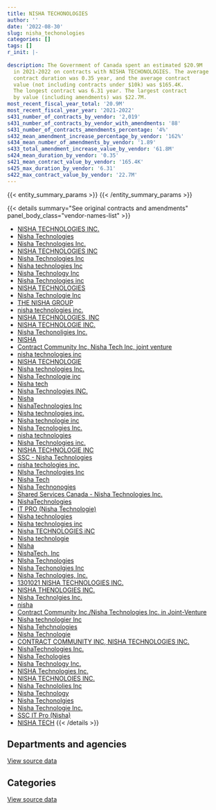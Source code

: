 ```yaml
---
title: NISHA TECHONOLOGIES
author: ''
date: '2022-08-30'
slug: nisha_techonologies
categories: []
tags: []
r_init: |-
  
description: The Government of Canada spent an estimated $20.9M
  in 2021-2022 on contracts with NISHA TECHONOLOGIES. The average
  contract duration was 0.35 year, and the average contract
  value (not including contracts under $10k) was $165.4K.
  The longest contract was 6.31 year. The largest contract
  by value (including amendments) was $22.7M.
most_recent_fiscal_year_total: '20.9M'
most_recent_fiscal_year_year: '2021-2022'
s431_number_of_contracts_by_vendor: '2,019'
s431_number_of_contracts_by_vendor_with_amendments: '88'
s431_number_of_contracts_amendments_percentage: '4%'
s432_mean_amendment_increase_percentage_by_vendor: '162%'
s434_mean_number_of_amendments_by_vendor: '1.89'
s433_total_amendment_increase_value_by_vendor: '61.8M'
s424_mean_duration_by_vendor: '0.35'
s421_mean_contract_value_by_vendor: '165.4K'
s425_max_duration_by_vendor: '6.31'
s422_max_contract_value_by_vendor: '22.7M'
---
```


<script src="/rmarkdown-libs/htmlwidgets/htmlwidgets.js"></script>
<link href="/rmarkdown-libs/datatables-css/datatables-crosstalk.css" rel="stylesheet" />
<script src="/rmarkdown-libs/datatables-binding/datatables.js"></script>
<script src="/rmarkdown-libs/jquery/jquery-3.6.0.min.js"></script>
<link href="/rmarkdown-libs/dt-core-bootstrap/css/dataTables.bootstrap.min.css" rel="stylesheet" />
<link href="/rmarkdown-libs/dt-core-bootstrap/css/dataTables.bootstrap.extra.css" rel="stylesheet" />
<script src="/rmarkdown-libs/dt-core-bootstrap/js/jquery.dataTables.min.js"></script>
<script src="/rmarkdown-libs/dt-core-bootstrap/js/dataTables.bootstrap.min.js"></script>
<link href="/rmarkdown-libs/crosstalk/css/crosstalk.min.css" rel="stylesheet" />
<script src="/rmarkdown-libs/crosstalk/js/crosstalk.min.js"></script>
<script src="/rmarkdown-libs/htmlwidgets/htmlwidgets.js"></script>
<link href="/rmarkdown-libs/datatables-css/datatables-crosstalk.css" rel="stylesheet" />
<script src="/rmarkdown-libs/datatables-binding/datatables.js"></script>
<script src="/rmarkdown-libs/jquery/jquery-3.6.0.min.js"></script>
<link href="/rmarkdown-libs/dt-core-bootstrap/css/dataTables.bootstrap.min.css" rel="stylesheet" />
<link href="/rmarkdown-libs/dt-core-bootstrap/css/dataTables.bootstrap.extra.css" rel="stylesheet" />
<script src="/rmarkdown-libs/dt-core-bootstrap/js/jquery.dataTables.min.js"></script>
<script src="/rmarkdown-libs/dt-core-bootstrap/js/dataTables.bootstrap.min.js"></script>
<link href="/rmarkdown-libs/crosstalk/css/crosstalk.min.css" rel="stylesheet" />
<script src="/rmarkdown-libs/crosstalk/js/crosstalk.min.js"></script>

{{< entity_summary_params >}}
{{< /entity_summary_params >}}

{{< details summary="See original contracts and amendments" panel_body_class="vendor-names-list" >}}
- [NISHA TECHNOLOGIES INC.](https://search.open.canada.ca/en/ct/?sort=contract_value_f%20desc&page=1&search_text=%22NISHA%20TECHNOLOGIES%20INC.%22)
- [Nisha Technologies](https://search.open.canada.ca/en/ct/?sort=contract_value_f%20desc&page=1&search_text=%22Nisha%20Technologies%22)
- [Nisha Technologies Inc.](https://search.open.canada.ca/en/ct/?sort=contract_value_f%20desc&page=1&search_text=%22Nisha%20Technologies%20Inc.%22)
- [NISHA TECHNOLOGIES INC](https://search.open.canada.ca/en/ct/?sort=contract_value_f%20desc&page=1&search_text=%22NISHA%20TECHNOLOGIES%20INC%22)
- [Nisha Technologies Inc](https://search.open.canada.ca/en/ct/?sort=contract_value_f%20desc&page=1&search_text=%22Nisha%20Technologies%20Inc%22)
- [Nisha technologies Inc](https://search.open.canada.ca/en/ct/?sort=contract_value_f%20desc&page=1&search_text=%22Nisha%20technologies%20Inc%22)
- [Nisha Technology Inc](https://search.open.canada.ca/en/ct/?sort=contract_value_f%20desc&page=1&search_text=%22Nisha%20Technology%20Inc%22)
- [Nisha Technologies inc](https://search.open.canada.ca/en/ct/?sort=contract_value_f%20desc&page=1&search_text=%22Nisha%20Technologies%20inc%22)
- [NISHA TECHNOLOGIES](https://search.open.canada.ca/en/ct/?sort=contract_value_f%20desc&page=1&search_text=%22NISHA%20TECHNOLOGIES%22)
- [Nisha Technologie Inc](https://search.open.canada.ca/en/ct/?sort=contract_value_f%20desc&page=1&search_text=%22Nisha%20Technologie%20Inc%22)
- [THE NISHA GROUP](https://search.open.canada.ca/en/ct/?sort=contract_value_f%20desc&page=1&search_text=%22THE%20NISHA%20GROUP%22)
- [nisha technologies inc.](https://search.open.canada.ca/en/ct/?sort=contract_value_f%20desc&page=1&search_text=%22nisha%20technologies%20inc.%22)
- [NISHA TECHNOLOGIES, INC](https://search.open.canada.ca/en/ct/?sort=contract_value_f%20desc&page=1&search_text=%22NISHA%20TECHNOLOGIES%2c%20INC%22)
- [NISHA TECHNOLOGIE INC.](https://search.open.canada.ca/en/ct/?sort=contract_value_f%20desc&page=1&search_text=%22NISHA%20TECHNOLOGIE%20INC.%22)
- [Nisha Techonoligies Inc.](https://search.open.canada.ca/en/ct/?sort=contract_value_f%20desc&page=1&search_text=%22Nisha%20Techonoligies%20Inc.%22)
- [NISHA](https://search.open.canada.ca/en/ct/?sort=contract_value_f%20desc&page=1&search_text=%22NISHA%22)
- [Contract Community Inc, Nisha Tech Inc, joint venture](https://search.open.canada.ca/en/ct/?sort=contract_value_f%20desc&page=1&search_text=%22Contract%20Community%20Inc%2c%20Nisha%20Tech%20Inc%2c%20joint%20venture%22)
- [nisha technologies inc](https://search.open.canada.ca/en/ct/?sort=contract_value_f%20desc&page=1&search_text=%22nisha%20technologies%20inc%22)
- [NISHA TECHNOLOGIE](https://search.open.canada.ca/en/ct/?sort=contract_value_f%20desc&page=1&search_text=%22NISHA%20TECHNOLOGIE%22)
- [Nisha technologies Inc.](https://search.open.canada.ca/en/ct/?sort=contract_value_f%20desc&page=1&search_text=%22Nisha%20technologies%20Inc.%22)
- [Nisha Technologie inc](https://search.open.canada.ca/en/ct/?sort=contract_value_f%20desc&page=1&search_text=%22Nisha%20Technologie%20inc%22)
- [Nisha tech](https://search.open.canada.ca/en/ct/?sort=contract_value_f%20desc&page=1&search_text=%22Nisha%20tech%22)
- [Nisha Technologies INC.](https://search.open.canada.ca/en/ct/?sort=contract_value_f%20desc&page=1&search_text=%22Nisha%20Technologies%20INC.%22)
- [Nisha](https://search.open.canada.ca/en/ct/?sort=contract_value_f%20desc&page=1&search_text=%22Nisha%22)
- [NishaTechnologies Inc](https://search.open.canada.ca/en/ct/?sort=contract_value_f%20desc&page=1&search_text=%22NishaTechnologies%20Inc%22)
- [Nisha technologies inc.](https://search.open.canada.ca/en/ct/?sort=contract_value_f%20desc&page=1&search_text=%22Nisha%20technologies%20inc.%22)
- [Nisha technologie inc](https://search.open.canada.ca/en/ct/?sort=contract_value_f%20desc&page=1&search_text=%22Nisha%20technologie%20inc%22)
- [Nisha Tecnologies Inc.](https://search.open.canada.ca/en/ct/?sort=contract_value_f%20desc&page=1&search_text=%22Nisha%20Tecnologies%20Inc.%22)
- [nisha technologies](https://search.open.canada.ca/en/ct/?sort=contract_value_f%20desc&page=1&search_text=%22nisha%20technologies%22)
- [Nisha Technologies inc.](https://search.open.canada.ca/en/ct/?sort=contract_value_f%20desc&page=1&search_text=%22Nisha%20Technologies%20inc.%22)
- [NISHA TECHNOLOGIE INC](https://search.open.canada.ca/en/ct/?sort=contract_value_f%20desc&page=1&search_text=%22NISHA%20TECHNOLOGIE%20INC%22)
- [SSC - Nisha Technologies](https://search.open.canada.ca/en/ct/?sort=contract_value_f%20desc&page=1&search_text=%22SSC%20-%20Nisha%20Technologies%22)
- [nisha techologies inc.](https://search.open.canada.ca/en/ct/?sort=contract_value_f%20desc&page=1&search_text=%22nisha%20techologies%20inc.%22)
- [NIsha Technologies Inc](https://search.open.canada.ca/en/ct/?sort=contract_value_f%20desc&page=1&search_text=%22NIsha%20Technologies%20Inc%22)
- [Nisha Tech](https://search.open.canada.ca/en/ct/?sort=contract_value_f%20desc&page=1&search_text=%22Nisha%20Tech%22)
- [Nisha Technonogies](https://search.open.canada.ca/en/ct/?sort=contract_value_f%20desc&page=1&search_text=%22Nisha%20Technonogies%22)
- [Shared Services Canada - Nisha Technologies Inc.](https://search.open.canada.ca/en/ct/?sort=contract_value_f%20desc&page=1&search_text=%22Shared%20Services%20Canada%20-%20Nisha%20Technologies%20Inc.%22)
- [NishaTechnologies](https://search.open.canada.ca/en/ct/?sort=contract_value_f%20desc&page=1&search_text=%22NishaTechnologies%22)
- [IT PRO (Nisha Technologie)](https://search.open.canada.ca/en/ct/?sort=contract_value_f%20desc&page=1&search_text=%22IT%20PRO%20%28Nisha%20Technologie%29%22)
- [Nisha technologies](https://search.open.canada.ca/en/ct/?sort=contract_value_f%20desc&page=1&search_text=%22Nisha%20technologies%22)
- [Nisha technologies inc](https://search.open.canada.ca/en/ct/?sort=contract_value_f%20desc&page=1&search_text=%22Nisha%20technologies%20inc%22)
- [Nisha TECHNOLOGIES iNC](https://search.open.canada.ca/en/ct/?sort=contract_value_f%20desc&page=1&search_text=%22Nisha%20TECHNOLOGIES%20iNC%22)
- [Nisha technologie](https://search.open.canada.ca/en/ct/?sort=contract_value_f%20desc&page=1&search_text=%22Nisha%20technologie%22)
- [NIsha](https://search.open.canada.ca/en/ct/?sort=contract_value_f%20desc&page=1&search_text=%22NIsha%22)
- [NishaTech. Inc](https://search.open.canada.ca/en/ct/?sort=contract_value_f%20desc&page=1&search_text=%22NishaTech.%20Inc%22)
- [NIsha Technologies](https://search.open.canada.ca/en/ct/?sort=contract_value_f%20desc&page=1&search_text=%22NIsha%20Technologies%22)
- [Nisha Techonolgies Inc](https://search.open.canada.ca/en/ct/?sort=contract_value_f%20desc&page=1&search_text=%22Nisha%20Techonolgies%20Inc%22)
- [Nisha Technologies, Inc.](https://search.open.canada.ca/en/ct/?sort=contract_value_f%20desc&page=1&search_text=%22Nisha%20Technologies%2c%20Inc.%22)
- [1301021 NISHA TECHNOLOGIES INC.](https://search.open.canada.ca/en/ct/?sort=contract_value_f%20desc&page=1&search_text=%221301021%20NISHA%20TECHNOLOGIES%20INC.%22)
- [NISHA THENOLOGIES INC.](https://search.open.canada.ca/en/ct/?sort=contract_value_f%20desc&page=1&search_text=%22NISHA%20THENOLOGIES%20INC.%22)
- [Nisha Technolgies Inc.](https://search.open.canada.ca/en/ct/?sort=contract_value_f%20desc&page=1&search_text=%22Nisha%20Technolgies%20Inc.%22)
- [nisha](https://search.open.canada.ca/en/ct/?sort=contract_value_f%20desc&page=1&search_text=%22nisha%22)
- [Contract Community Inc./Nisha Technologies Inc. in Joint-Venture](https://search.open.canada.ca/en/ct/?sort=contract_value_f%20desc&page=1&search_text=%22Contract%20Community%20Inc.%2fNisha%20Technologies%20Inc.%20in%20Joint-Venture%22)
- [Nisha technologier Inc](https://search.open.canada.ca/en/ct/?sort=contract_value_f%20desc&page=1&search_text=%22Nisha%20technologier%20Inc%22)
- [Nisha Tehchnologies](https://search.open.canada.ca/en/ct/?sort=contract_value_f%20desc&page=1&search_text=%22Nisha%20Tehchnologies%22)
- [Nisha Technologie](https://search.open.canada.ca/en/ct/?sort=contract_value_f%20desc&page=1&search_text=%22Nisha%20Technologie%22)
- [CONTRACT COMMUNITY INC, NISHA TECHNOLOGIES INC.](https://search.open.canada.ca/en/ct/?sort=contract_value_f%20desc&page=1&search_text=%22CONTRACT%20COMMUNITY%20INC%2c%20NISHA%20TECHNOLOGIES%20INC.%22)
- [NishaTechnologies Inc.](https://search.open.canada.ca/en/ct/?sort=contract_value_f%20desc&page=1&search_text=%22NishaTechnologies%20Inc.%22)
- [Nisha Techologies](https://search.open.canada.ca/en/ct/?sort=contract_value_f%20desc&page=1&search_text=%22Nisha%20Techologies%22)
- [Nisha Technology Inc.](https://search.open.canada.ca/en/ct/?sort=contract_value_f%20desc&page=1&search_text=%22Nisha%20Technology%20Inc.%22)
- [NISHA Technologies Inc.](https://search.open.canada.ca/en/ct/?sort=contract_value_f%20desc&page=1&search_text=%22NISHA%20Technologies%20Inc.%22)
- [NISHA TECHNOLOIES INC.](https://search.open.canada.ca/en/ct/?sort=contract_value_f%20desc&page=1&search_text=%22NISHA%20TECHNOLOIES%20INC.%22)
- [Nisha Technololies Inc](https://search.open.canada.ca/en/ct/?sort=contract_value_f%20desc&page=1&search_text=%22Nisha%20Technololies%20Inc%22)
- [Nisha Technology](https://search.open.canada.ca/en/ct/?sort=contract_value_f%20desc&page=1&search_text=%22Nisha%20Technology%22)
- [Nisha Techonolgies](https://search.open.canada.ca/en/ct/?sort=contract_value_f%20desc&page=1&search_text=%22Nisha%20Techonolgies%22)
- [Nisha Technologie Inc.](https://search.open.canada.ca/en/ct/?sort=contract_value_f%20desc&page=1&search_text=%22Nisha%20Technologie%20Inc.%22)
- [SSC IT Pro (Nisha)](https://search.open.canada.ca/en/ct/?sort=contract_value_f%20desc&page=1&search_text=%22SSC%20IT%20Pro%20%28Nisha%29%22)
- [NISHA TECH](https://search.open.canada.ca/en/ct/?sort=contract_value_f%20desc&page=1&search_text=%22NISHA%20TECH%22)
{{< /details >}}

## Departments and agencies

<div id="htmlwidget-1" style="width:100%;height:auto;" class="datatables html-widget"></div>
<script type="application/json" data-for="htmlwidget-1">{"x":{"style":"bootstrap","filter":"none","vertical":false,"data":[["<a href=\"/departments/aafc-aac/\">Agriculture and Agri-Food Canada<\/a>","<a href=\"/departments/aandc-aadnc/\">Crown-Indigenous Relations and Northern Affairs Canada<\/a>","<a href=\"/departments/acoa-apeca/\">Atlantic Canada Opportunities Agency<\/a>","<a href=\"/departments/atssc-scdata/\">Administrative Tribunals Support Service of Canada<\/a>","<a href=\"/departments/cas-satj/\">Courts Administration Service<\/a>","<a href=\"/departments/cbsa-asfc/\">Canada Border Services Agency<\/a>","<a href=\"/departments/ced-dec/\">Canada Economic Development for Quebec Regions<\/a>","<a href=\"/departments/cer-rec/\">Canada Energy Regulator<\/a>","<a href=\"/departments/cfia-acia/\">Canadian Food Inspection Agency<\/a>","<a href=\"/departments/cgc-ccg/\">Canadian Grain Commission<\/a>","<a href=\"/departments/chrc-ccdp/\">Canadian Human Rights Commission<\/a>","<a href=\"/departments/cic/\">Immigration, Refugees and Citizenship Canada<\/a>","<a href=\"/departments/cics-scic/\">Canadian Intergovernmental Conference Secretariat<\/a>","<a href=\"/departments/cihr-irsc/\">Canadian Institutes of Health Research<\/a>","<a href=\"/departments/cnsc-ccsn/\">Canadian Nuclear Safety Commission<\/a>","<a href=\"/departments/cpc-cpp/\">Civilian Review and Complaints Commission for the RCMP<\/a>","<a href=\"/departments/cra-arc/\">Canada Revenue Agency<\/a>","<a href=\"/departments/crtc/\">Canadian Radio-television and Telecommunications Commission<\/a>","<a href=\"/departments/csa-asc/\">Canadian Space Agency<\/a>","<a href=\"/departments/csc-scc/\">Correctional Service of Canada<\/a>","<a href=\"/departments/csps-efpc/\">Canada School of Public Service<\/a>","<a href=\"/departments/cta-otc/\">Canadian Transportation Agency<\/a>","<a href=\"/departments/dfatd-maecd/\">Global Affairs Canada<\/a>","<a href=\"/departments/dfo-mpo/\">Fisheries and Oceans Canada<\/a>","<a href=\"/departments/dnd-mdn/\">National Defence<\/a>","<a href=\"/departments/ec/\">Environment and Climate Change Canada<\/a>","<a href=\"/departments/esdc-edsc/\">Employment and Social Development Canada<\/a>","<a href=\"/departments/fcac-acfc/\">Financial Consumer Agency of Canada<\/a>","<a href=\"/departments/fin/\">Department of Finance Canada<\/a>","<a href=\"/departments/fintrac-canafe/\">Financial Transactions and Reports Analysis Centre of Canada<\/a>","<a href=\"/departments/fja-cmf/\">Office of the Commissioner for Federal Judicial Affairs Canada<\/a>","<a href=\"/departments/hc-sc/\">Health Canada<\/a>","<a href=\"/departments/iaac-aeic/\">Impact Assessment Agency of Canada<\/a>","<a href=\"/departments/ic/\">Innovation, Science and Economic Development Canada<\/a>","<a href=\"/departments/ijc-cmi/\">International Joint Commission<\/a>","<a href=\"/departments/infc/\">Infrastructure Canada<\/a>","<a href=\"/departments/irb-cisr/\">Immigration and Refugee Board of Canada<\/a>","<a href=\"/departments/isc-sac/\">Indigenous Services Canada<\/a>","<a href=\"/departments/jus/\">Department of Justice Canada<\/a>","<a href=\"/departments/lac-bac/\">Library and Archives Canada<\/a>","<a href=\"/departments/mgerc-ceegm/\">Military Grievances External Review Committee<\/a>","<a href=\"/departments/mpcc-cppm/\">Military Police Complaints Commission of Canada<\/a>","<a href=\"/departments/nrc-cnrc/\">National Research Council Canada<\/a>","<a href=\"/departments/nrcan-rncan/\">Natural Resources Canada<\/a>","<a href=\"/departments/nserc-crsng/\">Natural Sciences and Engineering Research Council of Canada<\/a>","<a href=\"/departments/nsira-ossnr/\">National Security and Intelligence Review Agency<\/a>","<a href=\"/departments/oag-bvg/\">Office of the Auditor General of Canada<\/a>","<a href=\"/departments/ocol-clo/\">Office of the Commissioner of Official Languages<\/a>","<a href=\"/departments/oic-ci/\">Office of the Information Commissioner of Canada<\/a>","<a href=\"/departments/opc-cpvp/\">Office of the Privacy Commissioner of Canada<\/a>","<a href=\"/departments/osfi-bsif/\">Office of the Superintendent of Financial Institutions Canada<\/a>","<a href=\"/departments/pbc-clcc/\">Parole Board of Canada<\/a>","<a href=\"/departments/pc/\">Parks Canada<\/a>","<a href=\"/departments/pch/\">Canadian Heritage<\/a>","<a href=\"/departments/pco-bcp/\">Privy Council Office<\/a>","<a href=\"/departments/phac-aspc/\">Public Health Agency of Canada<\/a>","<a href=\"/departments/ppsc-sppc/\">Public Prosecution Service of Canada<\/a>","<a href=\"/departments/ps-sp/\">Public Safety Canada<\/a>","<a href=\"/departments/pwgsc-tpsgc/\">Public Services and Procurement Canada<\/a>","<a href=\"/departments/rcmp-grc/\">Royal Canadian Mounted Police<\/a>","<a href=\"/departments/sirc-csars/\">Security Intelligence Review Committee<\/a>","<a href=\"/departments/ssc-spc/\">Shared Services Canada<\/a>","<a href=\"/departments/statcan/\">Statistics Canada<\/a>","<a href=\"/departments/tbs-sct/\">Treasury Board of Canada Secretariat<\/a>","<a href=\"/departments/tc/\">Transport Canada<\/a>","<a href=\"/departments/tsb-bst/\">Transportation Safety Board of Canada<\/a>","<a href=\"/departments/vac-acc/\">Veterans Affairs Canada<\/a>","<a href=\"/departments/vrab-tacra/\">Veterans Review and Appeal Board<\/a>","<a href=\"/departments/wage/\">Department for Women and Gender Equality<\/a>","<a href=\"/departments/wd-deo/\">Western Economic Diversification Canada<\/a>"],[2357119.01,1004462.05,23061.27,85672.43,51922.45,10048926.53,58344.75,216312.18,5175513.08,71270.99,108914.24,549985.54,null,196630.64,438524.68,null,2414792.13,null,296269.42,2811574.95,761291.37,25573.35,35346.29,601792.58,28258222.87,517044.31,77491.64,null,548942.7,457694.91,null,358189.68,113259.9,176566.66,40353.32,1419004.68,null,934688.48,1202682.73,50329.77,null,null,233120.58,806446.43,1013409.36,null,690188.1,47005.43,null,115265.6,110991.69,null,650852.18,280871.34,815896.23,162599.44,244094.22,826595.62,null,8357300.49,96705.4,6656304.59,41416.99,951769.62,1437132.36,57911.29,752281.23,null,null,null],[1591141.79,60000.57,145258.35,13410.16,882504.3,3089625.82,214450.59,68185.95,10779.07,50143.56,null,492082.6,100168.35,364680.24,1495508.69,55837.5,10393247.25,null,1288967.57,1573701.38,338071.09,123559.28,257144.18,5110619.52,37950650.21,561939.47,11181373,null,null,18900.14,123197.1,543970.36,194230.09,319650.27,10758.56,312508.14,1758717.97,1467341.96,247327.32,263121.22,null,13559.73,692927.15,2516859.38,1005684.78,null,493673,833046.87,125707.19,230381.24,899334.99,148584.69,2764023.2,248071.34,497694.49,53935.2,798294.9,2297683.07,1254879.37,12161054.91,null,496440.91,552380.83,1798404.11,1826844.38,100464.32,336058.3,73412.16,null,28042.19],[1057859.97,null,null,null,488219.62,281217.57,8743.01,694611.22,891901.21,38140.33,null,287083.99,null,82120.07,289353.54,null,284598.43,11942.27,475485.44,776645.84,47924.58,136125.33,150640.3,397066.14,4189159.8,626301.39,28335515.01,224084.65,null,null,null,396057.11,7073.82,188902.1,null,301118.28,null,536389.39,21296.18,316558.66,16473.16,12150.89,214282.79,976043.88,24973,103836.31,641343.94,null,null,188510.13,493943.67,null,1066979.28,140074.04,85005.95,74507.13,382006.63,31198.86,576274.02,1626576.78,null,557443.12,177379.04,19217.06,21745.35,null,212650.6,null,null,null],[1161360.23,null,null,null,144743.51,1788609.87,null,373735.27,412780.24,null,null,null,null,null,31675.71,21998.84,223852.82,null,857719.95,1605270.85,49677.92,79087.86,null,2164202.36,2502662,257989.6,48923.08,null,null,null,null,285226.48,null,null,null,null,null,190620.36,null,275223.36,null,null,267218.75,1133831.94,109969.34,17644.23,453599.8,64904.32,null,93534.46,751319.57,176508.25,2598992.68,201729.8,null,27106.45,27213.23,90473.27,null,1527449.73,null,599683.16,90371.75,null,12706.06,null,null,null,157223.57,null]],"container":"<table class=\"table table-striped table-hover row-border order-column display\">\n  <thead>\n    <tr>\n      <th>Department<\/th>\n      <th>2018-2019<\/th>\n      <th>2019-2020<\/th>\n      <th>2020-2021<\/th>\n      <th>2021-2022<\/th>\n    <\/tr>\n  <\/thead>\n<\/table>","options":{"order":[[4,"desc"]],"pageLength":10,"autoWidth":true,"columnDefs":[{"targets":1,"render":"function(data, type, row, meta) {\n    return type !== 'display' ? data : DTWidget.formatCurrency(data, \"$\", 2, 3, \",\", \".\", true, null);\n  }"},{"targets":2,"render":"function(data, type, row, meta) {\n    return type !== 'display' ? data : DTWidget.formatCurrency(data, \"$\", 2, 3, \",\", \".\", true, null);\n  }"},{"targets":3,"render":"function(data, type, row, meta) {\n    return type !== 'display' ? data : DTWidget.formatCurrency(data, \"$\", 2, 3, \",\", \".\", true, null);\n  }"},{"targets":4,"render":"function(data, type, row, meta) {\n    return type !== 'display' ? data : DTWidget.formatCurrency(data, \"$\", 2, 3, \",\", \".\", true, null);\n  }"},{"width":"16%","targets":[1,2,3,4]},{"className":"dt-right","targets":[1,2,3,4]}],"orderClasses":false}},"evals":["options.columnDefs.0.render","options.columnDefs.1.render","options.columnDefs.2.render","options.columnDefs.3.render"],"jsHooks":[]}</script>
<p class="text-right">
<a href="https://github.com/GoC-Spending/contracts-data/tree/main/data/out/vendors/nisha_techonologies/summary_by_fiscal_year_by_department.csv" class="source-data-link btn btn-link">View source data</a>
</p>

## Categories

<div id="htmlwidget-2" style="width:100%;height:auto;" class="datatables html-widget"></div>
<script type="application/json" data-for="htmlwidget-2">{"x":{"style":"bootstrap","filter":"none","vertical":false,"data":[["<a href=\"/categories/other/\">(Other)<\/a>","<a href=\"/categories/facilities_and_construction/\">Facilities and construction<\/a>","<a href=\"/categories/office_management/\">Office management<\/a>","<a href=\"/categories/defence/\">Defence<\/a>","<a href=\"/categories/professional_services/\">Professional services<\/a>","<a href=\"/categories/information_technology/\">Information technology<\/a>","<a href=\"/categories/industrial_products_and_services/\">Industrial products and services<\/a>","<a href=\"/categories/human_capital/\">Human capital<\/a>"],[11252.01,null,3191281.58,27805726.26,125464.37,54321997.9,368582.32,11625.35],[21807.54,88857.4,63207.36,37674587.27,225037.61,76656045.71,190673.43,null],[15582.83,147208.79,422694.04,3956656.19,68746.65,44457326.09,84497.39,32038.89],[11188.48,386384.83,null,2382567.44,280136.12,17802777.81,13786,null]],"container":"<table class=\"table table-striped table-hover row-border order-column display\">\n  <thead>\n    <tr>\n      <th>Category<\/th>\n      <th>2018-2019<\/th>\n      <th>2019-2020<\/th>\n      <th>2020-2021<\/th>\n      <th>2021-2022<\/th>\n    <\/tr>\n  <\/thead>\n<\/table>","options":{"order":[[4,"desc"]],"dom":"t","pageLength":30,"autoWidth":true,"columnDefs":[{"targets":1,"render":"function(data, type, row, meta) {\n    return type !== 'display' ? data : DTWidget.formatCurrency(data, \"$\", 2, 3, \",\", \".\", true, null);\n  }"},{"targets":2,"render":"function(data, type, row, meta) {\n    return type !== 'display' ? data : DTWidget.formatCurrency(data, \"$\", 2, 3, \",\", \".\", true, null);\n  }"},{"targets":3,"render":"function(data, type, row, meta) {\n    return type !== 'display' ? data : DTWidget.formatCurrency(data, \"$\", 2, 3, \",\", \".\", true, null);\n  }"},{"targets":4,"render":"function(data, type, row, meta) {\n    return type !== 'display' ? data : DTWidget.formatCurrency(data, \"$\", 2, 3, \",\", \".\", true, null);\n  }"},{"width":"16%","targets":[1,2,3,4]},{"className":"dt-right","targets":[1,2,3,4]}],"orderClasses":false,"lengthMenu":[10,25,30,50,100]}},"evals":["options.columnDefs.0.render","options.columnDefs.1.render","options.columnDefs.2.render","options.columnDefs.3.render"],"jsHooks":[]}</script>
<p class="text-right">
<a href="https://github.com/GoC-Spending/contracts-data/tree/main/data/out/vendors/nisha_techonologies/summary_by_fiscal_year_by_category.csv" class="source-data-link btn btn-link">View source data</a>
</p>
